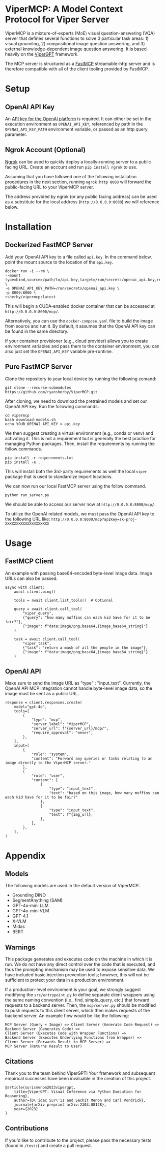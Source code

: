 # ViperMCP: A Model Context Protocol for Viper Server

ViperMCP is a mixture-of-experts (MoE) visual question-answering (VQA) server that defines several functions to solve 3 particular task areas: 1) visual grounding, 2) compositional image question answering, and 3) external knowledge-dependent image question answering. It is based heavily on the [ViperGPT](https://viper.cs.columbia.edu/) framework.

The MCP server is structured as a [FastMCP](https://gofastmcp.com/getting-started/welcome) streamable-http server and is therefore compatible with all of the client tooling provided by FastMCP.

# Setup

## OpenAI API Key
An [API key for the OpenAI platform](https://platform.openai.com/api-keys) is required. It can either be set in the execution environment as `OPENAI_API_KEY`, referenced by path in the `OPENAI_API_KEY_PATH` environment variable, or passed as an http query parameter.

## Ngrok Account (Optional)
[Ngrok](https://ngrok.com/) can be used to quickly deploy a locally-running server to a public facing URL. Create an account and run `pip install ngrok` to use.

Assuming that you have followed one of the following installation procedures in the next section, running `ngrok http 8000` will forward the public-facing URL to your ViperMCP server.

The address provided by ngrok (or any public facing address) can be used as a substitute for the local address (`http://0.0.0.0:8000`) we will reference below.

# Installation

## Dockerized FastMCP Server

Add your OpenAI API key to a file called `api.key`. In the command below, point the mount 
source to the location of the `api.key`.

```
docker run -i --rm \
--mount type=bind,source=/path/to/api.key,target=/run/secrets/openai_api.key,readonly \
-e OPENAI_API_KEY_PATH=/run/secrets/openai_api.key \
-p 8000:8000 \
rsherby/vipermcp:latest
```

This will begin a CUDA-enabled docker container that can be accessed at `http://0.0.0.0:8000/mcp/`.

Alternatively, you can use the `docker-compose.yaml` file to build the image from source and run it. By default, it assumes that the OpenAI API key can be found in the same directory.

If your container provisioner (e.g., cloud provider) allows you to create environment variables and pass them to the container environment, you can also just set the `OPENAI_API_KEY` variable pre-runtime.

## Pure FastMCP Server

Clone the repository to your local device by running the following comand:
```
git clone --recurse-submodules https://github.com/ryansherby/ViperMCP.git
```

After cloning, we need to download the pretrained models and set our OpenAI API key. Run the following commands:
```
cd vipermcp
bash download-models.sh
echo YOUR_OPENAI_API_KEY > api.key
```

We then suggest creating a virtual environment (e.g., conda or venv) and activating it. This is not a requirement but is generally the best practice for managing Python packages. Then, install the requirements by running the follow commands.

```
pip install -r requirements.txt
pip install -e .
```

This will install both the 3rd-party requirements as well the local `viper` package that is used to standardize import locations.

We can now run our local FastMCP server using the follow command.

```
python run_server.py
```

We should be able to access our server now at `http://0.0.0.0:8000/mcp/`.

To utilize the OpenAI related models, we must pass the OpenAI API key to the following URL like:
`http://0.0.0.0:8000/mcp?apiKey=sk-proj-XXXXXXXXXXXXXXXXXXXX`


# Usage

## FastMCP Client

An example with passing base64-encoded byte-level image data. Image URLs can also be passed.
```
async with client:
    await client.ping()

    tools = await client.list_tools()  # Optional

    query = await client.call_tool(
        "viper_query",
        {"query": "how many muffins can each kid have for it to be fair?"},
        {"image": f"data:image/png;base64,{image_base64_string}"}
    )

    task = await client.call_tool(
        "viper_task",
        {"task": "return a mask of all the people in the image"},
        {"image": f"data:image/png;base64,{image_base64_string}"}
    )
```

## OpenAI API

Make sure to send the image URL as "type" : "input_text". Currently, the OpenAI API MCP integration cannot handle byte-level image data, so the image must be sent as a public URL.

```
response = client.responses.create(
    model="gpt-4o",
    tools=[
        {
            "type": "mcp",
            "server_label": "ViperMCP",
            "server_url": f"{server_url}/mcp/",
            "require_approval": "never",
        },
    ],
    input=[
        {
            "role": "system",
            "content": "Forward any queries or tasks relating to an image directly to the ViperMCP server."
        },
        {
            "role": "user",
            "content": [
                {
                    "type": "input_text",
                    "text": "based on this image, how many muffins can each kid have for it to be fair?"
                },
                {
                    "type": "input_text",
                    "text": f"{img_url},
                },
            ],
        },
    ],
)
```

# Appendix

## Models
The following models are used in the default version of ViperMCP:
- Grounding DINO
- SegmentAnything (SAM)
- GPT-4o-mini LLM
- GPT-4o-mini VLM
- GPT-4.1
- X-VLM
- Midas
- BERT

## Warnings
This package generates and executes code on the machine in which it is run. We do not have any direct control over the code that is executed, and thus the prompting mechanism may be used to expose sensitive data. We have included basic injection prevention tools; however, this will not be sufficient to protect your data in a production environment.

If a production-level environment is your goal, we strongly suggest modifying the `src/entrypoint.py` to define separate client wrappers using the same naming convention (i.e., find, simple_query, etc.) that forward requests to a backend server. Then, the `mcp/server.py` should be modified to push requests to this client server, which then makes requests of the backend server. An example flow would be like the following:

```
MCP Server (Query + Image) => Client Server (Generate Code Request) =>
Backend Server (Generates Code) =>
Client Server (Executes Code with Wrapper Functions) =>
Backend Server (Executes Underlying Functions from Wrapper) =>
Client Server (Forwards Result to MCP Server) =>
MCP Server (Returns Result to User)
```

## Citations
Thank you to the team behind ViperGPT! Your framework and subsequent empirical successes have been invaluable in the creation of this project.
```
@article{surismenon2023vipergpt,
    title={ViperGPT: Visual Inference via Python Execution for Reasoning},
    author={D\'idac Sur\'is and Sachit Menon and Carl Vondrick},
    journal={arXiv preprint arXiv:2303.08128},
    year={2023}
}
```

## Contributions

If you'd like to contribute to the project, please pass the necessary tests (found in `/tests`) and create a pull request.



